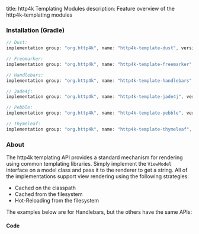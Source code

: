 title: http4k Templating Modules
description: Feature overview of the http4k-templating modules

### Installation (Gradle)

```groovy
// Dust: 
implementation group: "org.http4k", name: "http4k-template-dust", version: "4.22.0.0"

// Freemarker: 
implementation group: "org.http4k", name: "http4k-template-freemarker", version: "4.22.0.0"

// Handlebars: 
implementation group: "org.http4k", name: "http4k-template-handlebars", version: "4.22.0.0"

// Jade4j: 
implementation group: "org.http4k", name: "http4k-template-jade4j", version: "4.22.0.0"

// Pebble: 
implementation group: "org.http4k", name: "http4k-template-pebble", version: "4.22.0.0"

// Thymeleaf: 
implementation group: "org.http4k", name: "http4k-template-thymeleaf", version: "4.22.0.0"
```

### About
The http4k templating API provides a standard mechanism for rendering using common templating libraries. Simply implement the `ViewModel` interface on a model class and pass it to the renderer to get a string. All of the implementations support view rendering using the following strategies:

* Cached on the classpath
* Cached from the filesystem
* Hot-Reloading from the filesystem

The examples below are for Handlebars, but the others have the same APIs:

#### Code  [<img class="octocat"/>](https://github.com/http4k/http4k/blob/master/src/docs/guide/reference/templating/example.kt)

<script src="https://gist-it.appspot.com/https://github.com/http4k/http4k/blob/master/src/docs/guide/reference/templating/example.kt"></script>

[http4k]: https://http4k.org
